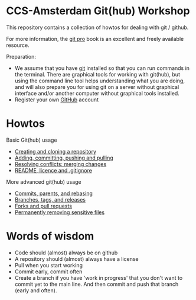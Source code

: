 # CCS-Amsterdam Git(hub) Workshop

This repository contains a collection of howtos for dealing with git / github. 

For more information, the [git pro](https://git-scm.com/book/en/v2) book is an excellent and freely available resource. 

Preparation:

* We assume that you have [git](https://github.com/git-guides/install-git) installed so that you can run commands in the terminal. There are graphical tools for working with git(hub), but using the command line tool helps understanding what you are doing, and will also prepare you for using git on a server without graphical interface and/or another computer without graphical tools installed.  
* Register your own [GitHub](https://github.com/) account

# Howtos

Basic Git(hub) usage

- [Creating and cloning a repository](tutorials/creating_and_cloning.md)
- [Adding, committing, pushing and pulling](tutorials/add_commit_push_pull.md)
- [Resolving conflicts: merging changes](tutorials/resolving_conflicts.md)
- [README, licence and .gitignore](tutorials/readme_license_gitignore.md)

More advanced git(hub) usage

- [Commits, parents, and rebasing](tutorials/rebasing.md)
- [Branches, tags, and releases](tutorials/branches.md)
- [Forks and pull requests](tutorials/pr.md)
- [Permanently removing sensitive files](tutorials/removing_sensitive_files.md)

# Words of wisdom

- Code should (almost) always be on github
- A repository should (almost) always have a license
- Pull when you start working
- Commit early, commit often
- Create a branch if you have 'work in progress' that you don't want to commit yet to the main line. And then commit and push that branch (early and often).  
